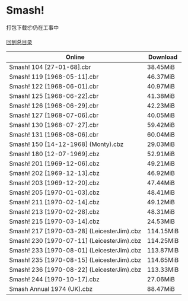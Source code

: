 # Smash!

打包下载📦仍在工事中

[回到总目录](/Catalogs.md)







Online | Download
--- | ---
Smash! 104 [27-01-68].cbr | 38.45MiB
Smash! 119 [1968-05-11].cbr | 46.37MiB
Smash! 122 [1968-06-01].cbr | 40.97MiB
Smash! 125 [1968-06-22].cbr | 41.38MiB
Smash! 126 [1968-06-29].cbr | 42.23MiB
Smash! 127 [1968-07-06].cbr | 40.05MiB
Smash! 130 [1968-07-27].cbr | 59.42MiB
Smash! 131 [1968-08-06].cbr | 60.04MiB
Smash! 150 [14-12-1968] (Monty).cbz | 29.03MiB
Smash! 180 [12-07-1969].cbz | 52.91MiB
Smash! 201 [1969-12-06].cbz | 49.21MiB
Smash! 202 [1969-12-13].cbz | 46.92MiB
Smash! 203 [1969-12-20].cbz | 47.44MiB
Smash! 205 [1970-01-03].cbz | 48.41MiB
Smash! 211 [1970-02-14].cbz | 49.12MiB
Smash! 213 [1970-02-28].cbz | 48.31MiB
Smash! 215 [1970-03-14].cbz | 24.53MiB
Smash! 217 [1970-03-28] (LeicesterJim).cbz | 114.15MiB
Smash! 230 [1970-07-11] (LeicesterJim).cbz | 114.25MiB
Smash! 233 [1970-08-01] (LeicesterJim).cbz | 113.87MiB
Smash! 235 [1970-08-15] (LeicesterJim).cbz | 114.65MiB
Smash! 236 [1970-08-22] (LeicesterJim).cbz | 113.33MiB
Smash! 244 [1970-10-17].cbz | 27.06MiB
Smash Annual 1974 (UK).cbz | 88.47MiB